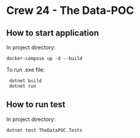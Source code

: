 # Crew 24  - The Data-POC

## How to start application
 
In project directory:
```
docker-compose up -d --build
```
 
To run .exe file:
```
 dotnet build
 dotnet run
```
 
## How to run test
 
In project directory:
```
dotnet test TheDataPOC.Tests
```